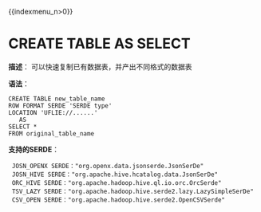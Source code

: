 {{indexmenu_n>0}}

# CREATE TABLE AS SELECT

**描述**： 可以快速复制已有数据表，并产出不同格式的数据表

**语法**：

    CREATE TABLE new_table_name
    ROW FORMAT SERDE 'SERDE type'
    LOCATION 'UFLIE://......'
       AS  
    SELECT *
    FROM original_table_name

**支持的SERDE**：

``` 
 JOSN_OPENX SERDE："org.openx.data.jsonserde.JsonSerDe"
 JOSN_HIVE SERDE："org.apache.hive.hcatalog.data.JsonSerDe"
 ORC_HIVE SERDE："org.apache.hadoop.hive.ql.io.orc.OrcSerde"
 TSV_LAZY SERDE："org.apache.hadoop.hive.serde2.lazy.LazySimpleSerDe"
 CSV_OPEN SERDE："org.apache.hadoop.hive.serde2.OpenCSVSerde"
```
